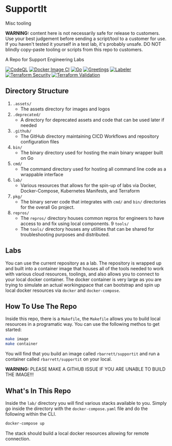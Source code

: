 # SupportIt

Misc tooling

**WARNING:** content here is not necessarily safe for release to customers.  Use your best judgement before sending a script/tool to a customer for use.  If you haven't tested it yourself in a test lab, it's probably unsafe.  DO NOT blindly copy-paste tooling or scripts from this repo to customers.

A Repo for Support Engineering Labs

[![CodeQL](https://github.com/Richard-Barrett/supportit/actions/workflows/codeql-analysis.yml/badge.svg)](https://github.com/Richard-Barrett/supportit/actions/workflows/codeql-analysis.yml)
[![Docker Image CI](https://github.com/Richard-Barrett/supportit/actions/workflows/docker-image.yml/badge.svg)](https://github.com/Richard-Barrett/supportit/actions/workflows/docker-image.yml)
[![Go](https://github.com/Richard-Barrett/supportit/actions/workflows/go.yml/badge.svg)](https://github.com/Richard-Barrett/supportit/actions/workflows/go.yml)
[![Greetings](https://github.com/Richard-Barrett/supportit/actions/workflows/greetings.yml/badge.svg)](https://github.com/Richard-Barrett/supportit/actions/workflows/greetings.yml)
[![Labeler](https://github.com/Richard-Barrett/supportit/actions/workflows/label.yml/badge.svg)](https://github.com/Richard-Barrett/supportit/actions/workflows/label.yml)
[![Terraform Security](https://github.com/Richard-Barrett/supportit/actions/workflows/tfsec.yml/badge.svg)](https://github.com/Richard-Barrett/supportit/actions/workflows/tfsec.yml)
[![Terraform Validation](https://github.com/Richard-Barrett/supportit/actions/workflows/validate.yml/badge.svg)](https://github.com/Richard-Barrett/supportit/actions/workflows/validate.yml)

## Directory Structure

1. `.assets/`
    - The assets directory for images and logos
2. `.deprecated/`
    - A directory for deprecated assets and code that can be used later if needed
3. `.github/`
    - The GitHub directory maintaining CICD Workflows and repository configuration files
4. `bin/`
    - The binary directory used for hosting the main binary wrapper built on Go
5. `cmd/`
    - The command directory used for hosting all command line code as a wrappable interface
6. `lab/`
    - Various resources that allows for the spin-up of labs via Docker, Docker-Compose, Kubernetes Manifests, and Terraform
7. `pkg/`
    - The binary server code that integrates with `cmd/` and `bin/` directories for the overall Go project.
8. `repros/`
    - The `repros/` directory houses common repros for engineers to have access to and fix using local components.
9   `tools/`
    - The `tools/` directory houses any utilities that can be shared for troubleshooting purposes and distributed.

## Labs

You can use the current repository as a lab. The repository is wrapped up and built into a container image that houses all of the tools needed to work with various cloud resources, toolings, and also allows you to connect to your local docker container. The docker container is very large as you are trying to simulate an actual workingspace that can bootstrap and spin up local docker resources via `docker` and `docker-compose`.

## How To Use The Repo

Inside this repo, there is a `Makefile`, the `Makefile` allows you to build local resources in a programatic way.
You can use the following methos to get started:

```bash
make image
make container
```

You will find that you build an image called `rbarrett/supportit` and run a container called `rbarrett/supportit` on your local.

**WARNING:** PLEASE MAKE A GITHUB ISSUE IF YOU ARE UNABLE TO BUILD THE IMAGE!!!

## What's In This Repo

Inside the `lab/` directory you will find various stacks available to you.
Simply go inside the directory with the `docker-compose.yaml` file and do the following within the CLI.

```bash
docker-compose up
```

The stack should build a local docker resources allowing for remote connection.
